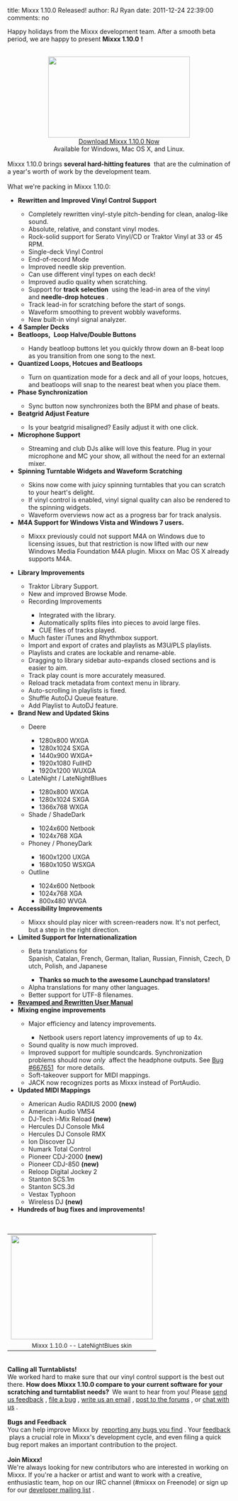 title: Mixxx 1.10.0 Released!
author: RJ Ryan
date: 2011-12-24 22:39:00
comments: no

<div style="text-align: left;">Happy holidays from the Mixxx development team. After a smooth beta period, we are happy to present&nbsp;<b>Mixxx 1.10.0</b>
<b>!</b>
</div>
<div class="separator" style="clear: both; text-align: center;"></div>
<div style="text-align: center;"><div class="separator" style="clear: both;"><a href="{% static '/static/images/news/Mixxx-1.10.0-LateNightBlues-Cropped.png' %}" imageanchor="1" style="clear: left; float: left; margin-bottom: 1em; margin-right: 1em;"><br />
</a>
</div>
<div class="separator" style="clear: both;"><a href="{% static '/static/images/news/Mixxx-1.10.0-Deere-Cropped.png' %}" imageanchor="1" style="margin-left: 1em; margin-right: 1em;"><img border="0" src="{% static '/static/images/news/Mixxx-1.10.0-Deere-Cropped.png' %}" height="183" width="320" />
</a>
</div>
<a href="http://www.mixxx.org/download/#beta" target="_blank">Download Mixxx 1.10.0 Now</a>
</div>
<div style="text-align: center;">Available for Windows, Mac OS X, and Linux.</div>
<div style="text-align: center;"><br />
</div>
<div style="text-align: left;">Mixxx 1.10.0 brings&nbsp;<b>several hard-hitting features</b>
&nbsp;that are the culmination of a year's worth of work by the development team.&nbsp;</div>
<div style="text-align: left;"><br />
</div>
<div style="text-align: left;">What we're packing in Mixxx 1.10.0:</div>
<div style="text-align: left;"></div>
<ul style="text-align: left;"><li><b><b>Rewritten and Improved Vinyl Control Support</b>
</b>
</li>
<ul><li>Completely rewritten vinyl-style pitch-bending for clean, analog-like sound.</li>
<li>Absolute, relative, and constant vinyl modes.</li>
<li>Rock-solid support for Serato Vinyl/CD or Traktor Vinyl at 33 or 45 RPM.</li>
<li>Single-deck Vinyl Control</li>
<li>End-of-record Mode</li>
<li>Improved needle skip prevention.&nbsp;</li>
<li>Can use different vinyl types on each deck!</li>
<li>Improved audio quality when scratching.</li>
<li>Support for&nbsp;<b>track selection</b>
&nbsp;using the lead-in area of the vinyl and&nbsp;<b>needle-drop hotcues</b>
.</li>
<li>Track lead-in for scratching before the start of songs.</li>
<li>Waveform smoothing to prevent wobbly waveforms.</li>
<li>New built-in vinyl signal analyzer.</li>
</ul>
<li><b>4 Sampler Decks</b>
</li>
<li><b>Beatloops,&nbsp;</b>
<b>Loop Halve/Double Buttons</b>
</li>
<ul><li>Handy beatloop buttons let you quickly throw down an 8-beat loop as you transition from one song to the next.</li>
</ul>
<li><b>Quantized Loops, Hotcues and Beatloops</b>
</li>
<ul><li>Turn on quantization mode for a deck and all of your loops, hotcues, and beatloops will snap to the nearest beat when you place them.</li>
</ul>
<li><b>Phase Synchronization</b>
</li>
<ul><li>Sync button now synchronizes both the BPM and phase of beats.</li>
</ul>
<li><b>Beatgrid Adjust Feature</b>
</li>
<ul><li>Is your beatgrid misaligned? Easily adjust it with one click.</li>
</ul>
<li><b>Microphone Support</b>
</li>
<ul><li>Streaming and club DJs alike will love this feature. Plug in your microphone and MC your show, all without the need for an external mixer.&nbsp;</li>
</ul>
<li><b>Spinning Turntable Widgets and Waveform Scratching</b>
</li>
<ul><li>Skins now come with juicy spinning turntables that you can scratch to your heart's delight.</li>
<li>If vinyl control is enabled, vinyl signal quality can also be rendered to the spinning widgets.</li>
<li>Waveform overviews now act as a progress bar for track analysis.</li>
</ul>
<li><b>M4A Support for Windows Vista and Windows 7 users.</b>
</li>
<ul><li>Mixxx previously could not support M4A on Windows due to licensing issues, but that restriction is now lifted with our new Windows Media Foundation M4A plugin. Mixxx on Mac OS X already supports M4A.</li>
<ul></ul>
</ul>
<li><b>Library Improvements</b>
</li>
<ul><li>Traktor Library Support.</li>
<li>New and improved Browse Mode.</li>
<li>Recording Improvements</li>
<ul><li>Integrated with the library.</li>
<li>Automatically splits files into pieces to avoid large files.</li>
<li>CUE&nbsp;files of tracks played.</li>
</ul>
<li>Much faster iTunes and Rhythmbox support.</li>
<li>Import and export of crates and playlists as M3U/PLS playlists.</li>
<li>Playlists and crates are lockable and&nbsp;rename-able.&nbsp;</li>
<li>Dragging to library sidebar auto-expands closed sections and is easier to aim.</li>
<li>Track play count is more accurately measured.</li>
<li>Reload track metadata from context menu in library.</li>
<li>Auto-scrolling in playlists is fixed.</li>
<li>Shuffle AutoDJ Queue feature.</li>
<li>Add Playlist to AutoDJ feature.</li>
</ul>
<li><b>Brand New and Updated Skins</b>
</li>
<ul><li>Deere</li>
<ul><li>1280x800 WXGA</li>
<li>1280x1024 SXGA</li>
<li>1440x900 WXGA+</li>
<li>1920x1080 FullHD</li>
<li>1920x1200 WUXGA</li>
</ul>
<li>LateNight / LateNightBlues</li>
<ul><li>1280x800 WXGA</li>
<li>1280x1024 SXGA</li>
<li>1366x768 WXGA</li>
</ul>
<li>Shade / ShadeDark</li>
<ul><li>1024x600 Netbook</li>
<li>1024x768 XGA</li>
</ul>
<li>Phoney / PhoneyDark</li>
<ul><li>1600x1200 UXGA</li>
<li>1680x1050 WSXGA</li>
</ul>
<li>Outline</li>
<ul><li>1024x600 Netbook</li>
<li>1024x768 XGA</li>
<li>800x480 WVGA</li>
</ul>
</ul>
<li><b>Accessibility Improvements</b>
</li>
<ul><li>Mixxx should play nicer with screen-readers now. It's not perfect, but a step in the right direction.</li>
</ul>
<li><b>Limited Support for Internationalization</b>
</li>
<ul><li>Beta translations for Spanish,&nbsp;Catalan,&nbsp;French,&nbsp;German,&nbsp;Italian,&nbsp;Russian,&nbsp;Finnish,&nbsp;Czech,&nbsp;Dutch,&nbsp;Polish, and Japanese</li>
<ul><li><b>Thanks so much to the awesome Launchpad translators!</b>
</li>
</ul>
<li>Alpha translations for many other languages.</li>
<li><b><span style="font-weight: normal;">Better support for UTF-8 filenames.</span>
</b>
</li>
</ul>
<li><b><a href="https://manual.mixxx.org/latest" target="_blank">Revamped and Rewritten User Manual</a>
</b>
</li>
<li><b>Mixing engine improvements</b>
</li>
<ul><li>Major efficiency and latency improvements.</li>
<ul><li>Netbook users report latency improvements of up to 4x.</li>
</ul>
<li>Sound quality is now much improved.</li>
<li>Improved support for multiple soundcards. Synchronization problems should now&nbsp;<i>only</i>
&nbsp;affect the headphone outputs. See&nbsp;<a href="https://bugs.launchpad.net/mixxx/+bug/667651">Bug #667651</a>
&nbsp;for more details.</li>
<li>Soft-takeover support for MIDI mappings.</li>
<li>JACK now recognizes ports as Mixxx instead of PortAudio.</li>
</ul>
<li><b>Updated MIDI Mappings</b>
</li>
<ul><li>American Audio RADIUS 2000&nbsp;<b>(new)</b>
</li>
<li>American Audio VMS4</li>
<li>DJ-Tech i-Mix Reload <b>(new)</b>
</li>
<li>Hercules DJ Console Mk4</li>
<li>Hercules DJ Console RMX</li>
<li>Ion Discover DJ</li>
<li>Numark Total Control</li>
<li>Pioneer CDJ-2000 <b>(new)</b>
</li>
<li>Pioneer CDJ-850 <b>(new)</b>
</li>
<li><b><span style="font-weight: normal;">Reloop Digital Jockey 2</span>
</b>
</li>
<li>Stanton SCS.1m</li>
<li>Stanton SCS.3d</li>
<li><b><span style="font-weight: normal;">Vestax Typhoon</span>
</b>
</li>
<li>Wireless DJ <b>(new)</b>
</li>
</ul>
<li><b>Hundreds of bug fixes and improvements!</b>
</li>
</ul>
<div style="text-align: left;"><b><br />
</b>
</div>
<div style="text-align: left;"><div><div style="margin-bottom: 0px; margin-left: 0px; margin-right: 0px; margin-top: 0px;"><table align="center" cellpadding="0" cellspacing="0" class="tr-caption-container" style="margin-left: auto; margin-right: auto; text-align: center;"><tbody><tr><td><a href="{% static '/static/images/news/Mixxx-1.10.0-LateNightBlues-Cropped.png' %}" imageanchor="1" style="margin-left: auto; margin-right: auto;"><img border="0" src="{% static '/static/images/news/Mixxx-1.10.0-LateNightBlues-Cropped.png' %}" height="235" width="320" />
</a>
</td>
</tr>
<tr><td class="tr-caption" style="font-size: 13px;">Mixxx 1.10.0 -- LateNightBlues skin</td>
</tr>
</tbody>
</table>
<br />
<b>Calling all Turntablists!</b>
<br />
We worked hard to make sure that our vinyl control support is the best out there.&nbsp;<b>How does Mixxx 1.10.0 compare to your current software for your scratching and turntablist needs?&nbsp;</b>
We want to hear from you! Please&nbsp;<a href="https://spreadsheets.google.com/a/mixxx.org/spreadsheet/viewform?formkey=dDlJeS12czk3SWtkVkNRd3UtNURUUkE6MQ">send us feedback</a>
,&nbsp;<a href="https://bugs.launchpad.net/mixxx/+filebug">file a bug</a>
,&nbsp;<a href="mailto:feedback@mixxx.org">write us an email</a>
,&nbsp;<a href="https://mixxx.org/forums/">post to the forums</a>
, or&nbsp;<a href="{% url '/support.html' %}">chat with us</a>
.<br />
<br />
<b>Bugs and Feedback</b>
</div>
</div>
<div><div style="margin-bottom: 0px; margin-left: 0px; margin-right: 0px; margin-top: 0px;"><b><span class="Apple-style-span" style="font-weight: normal;"><b><span class="Apple-style-span" style="font-weight: normal;">You can help improve Mixxx by&nbsp;</span>
<span class="Apple-style-span" style="font-weight: normal;"><a href="https://bugs.launchpad.net/mixxx/+filebug">reporting any bugs you find</a>
</span>
<span class="Apple-style-span" style="font-weight: normal;">. Your&nbsp;<a href="https://spreadsheets.google.com/a/mixxx.org/spreadsheet/viewform?formkey=dDlJeS12czk3SWtkVkNRd3UtNURUUkE6MQ">feedback</a>
&nbsp;plays a crucial role in Mixxx's development cycle, and even filing a quick bug report makes an important contribution to the project.</span>
</b>
</span>
</b>
</div>
</div>
<div><div style="margin-bottom: 0px; margin-left: 0px; margin-right: 0px; margin-top: 0px;"><b><span class="Apple-style-span" style="font-weight: normal;"><br />
</span>
</b>
</div>
</div>
<div style="margin-bottom: 0px; margin-left: 0px; margin-right: 0px; margin-top: 0px;"><b>Join Mixxx!</b>
</div>
<div><div style="margin-bottom: 0px; margin-left: 0px; margin-right: 0px; margin-top: 0px;">We're always looking for new contributors who are interested in working on Mixxx. If you're a hacker or artist and want to work with a creative, enthusiastic team, hop on our IRC channel (#mixxx on Freenode) or sign up for our&nbsp;<a href="https://lists.sourceforge.net/lists/listinfo/mixxx-devel">developer mailing list</a>
.</div>
</div>
</div>

